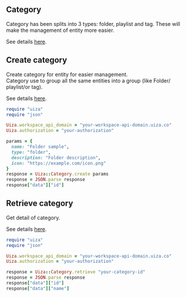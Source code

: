 ## Category
Category has been splits into 3 types: folder, playlist and tag. These will make the management of entity more easier.

See details [here](https://docs.uiza.io/#category).

## Create category
Create category for entity for easier management.\
Category use to group all the same entities into a group (like Folder/ playlist/or tag).

See details [here](https://docs.uiza.io/#create-category).

```ruby
require "uiza"
require "json"

Uiza.workspace_api_domain = "your-workspace-api-domain.uiza.co"
Uiza.authorization = "your-authorization"

params = {
  name: "Folder sample",
  type: "folder",
  description: "Folder description",
  icon: "https://example.com/icon.png"
}
response = Uiza::Category.create params
response = JSON.parse response
response["data"]["id"]
```

## Retrieve category
Get detail of category.

See details [here](https://docs.uiza.io/?shell#retrieve-category).

```ruby
require "uiza"
require "json"

Uiza.workspace_api_domain = "your-workspace-api-domain.uiza.co"
Uiza.authorization = "your-authorization"

response = Uiza::Category.retrieve "your-category-id"
response = JSON.parse response
response["data"]["id"]
response["data"]["name"]
```
